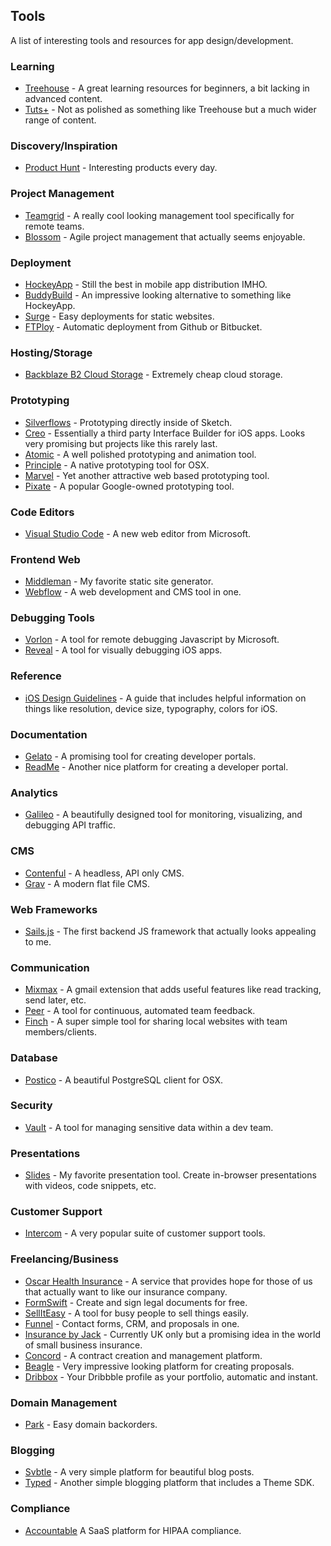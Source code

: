 ## Tools

A list of interesting tools and resources for app design/development.

### Learning

* [Treehouse](http://teamtreehouse.com) - A great learning resources for beginners, a bit lacking in advanced content.
* [Tuts+](http://tutsplus.com/) - Not as polished as something like Treehouse but a much wider range of content.

### Discovery/Inspiration

* [Product Hunt](https://www.producthunt.com/) - Interesting products every day.

### Project Management

* [Teamgrid](http://www.teamgridapp.com/) - A really cool looking management tool specifically for remote teams.
* [Blossom](http://www.blossom.io) - Agile project management that actually seems enjoyable.

### Deployment

* [HockeyApp](http://hockeyapp.net/) - Still the best in mobile app distribution IMHO.
* [BuddyBuild](http://buddybuild.com/) - An impressive looking alternative to something like HockeyApp.
* [Surge](http://surge.sh/) - Easy deployments for static websites.
* [FTPloy](http://ftploy.com/) - Automatic deployment from Github or Bitbucket.

### Hosting/Storage

* [Backblaze B2 Cloud Storage](https://www.backblaze.com/b2/cloud-storage.html) - Extremely cheap cloud storage.

### Prototyping

* [Silverflows](http://silverflows.com/) - Prototyping directly inside of Sketch.
* [Creo](http://www.creolabs.com/) - Essentially a third party Interface Builder for iOS apps. Looks very promising but projects like this rarely last.
* [Atomic](https://atomic.io/) - A well polished prototyping and animation tool.
* [Principle](http://principleformac.com/) - A native prototyping tool for OSX.
* [Marvel](https://marvelapp.com/) - Yet another attractive web based prototyping tool.
* [Pixate](http://www.pixate.com/) - A popular Google-owned prototyping tool.

### Code Editors

* [Visual Studio Code](http://code.visualstudio.com/) - A new web editor from Microsoft.

### Frontend Web
* [Middleman](https://middlemanapp.com/) - My favorite static site generator.
* [Webflow](https://webflow.com) - A web development and CMS tool in one.

### Debugging Tools

* [Vorlon](http://vorlonjs.com/) - A tool for remote debugging Javascript by Microsoft.
* [Reveal](http://revealapp.com/) - A tool for visually debugging iOS apps.

### Reference

* [iOS Design Guidelines](http://iosdesign.ivomynttinen.com/) - A guide that includes helpful information on things like resolution, device size, typography, colors for iOS.

### Documentation

* [Gelato](https://gelato.io/) - A promising tool for creating developer portals.
* [ReadMe](https://readme.io) - Another nice platform for creating a developer portal.

### Analytics

* [Galileo](https://getgalileo.io/) - A beautifully designed tool for monitoring, visualizing, and debugging API traffic.

### CMS

* [Contenful](https://www.contentful.com) - A headless, API only CMS.
* [Grav](http://getgrav.org/) - A modern flat file CMS.

### Web Frameworks

* [Sails.js](http://sailsjs.org/) - The first backend JS framework that actually looks appealing to me.

### Communication

* [Mixmax](https://mixmax.com/) - A gmail extension that adds useful features like read tracking, send later, etc.
* [Peer](https://www.peer.com/) - A tool for continuous, automated team feedback.
* [Finch](https://meetfinch.com/) - A super simple tool for sharing local websites with team members/clients.

### Database

* [Postico](https://eggerapps.at/postico/) - A beautiful PostgreSQL client for OSX.

### Security

* [Vault](https://vaultproject.io/) - A tool for managing sensitive data within a dev team.

### Presentations

* [Slides](http://slides.com/) - My favorite presentation tool. Create in-browser presentations with videos, code snippets, etc.

### Customer Support
* [Intercom](https://www.intercom.io/) - A very popular suite of customer support tools.

### Freelancing/Business

* [Oscar Health Insurance](https://www.hioscar.com/) - A service that provides hope for those of us that actually want to like our insurance company.
* [FormSwift](http://formswift.com/) - Create and sign legal documents for free.
* [SellItEasy](https://www.selliteasy.co) - A tool for busy people to sell things easily.
* [Funnel](https://funnelnow.com/) - Contact forms, CRM, and proposals in one.
* [Insurance by Jack](http://insurancebyjack.co.uk/) - Currently UK only but a promising idea in the world of small business insurance.
* [Concord](http://www.concordnow.com/) - A contract creation and management platform.
* [Beagle](https://getbeagle.co/) - Very impressive looking platform for creating proposals.
* [Dribbox](http://dribbbox.com/) - Your Dribbble profile as your portfolio, automatic and instant.

### Domain Management

* [Park](http://park.io/) - Easy domain backorders.

### Blogging
* [Svbtle](https://svbtle.com/) - A very simple platform for beautiful blog posts.
* [Typed](https://www.typed.com/) - Another simple blogging platform that includes a Theme SDK.

### Compliance

* [Accountable](http://accountablehq.com/) A SaaS platform for HIPAA compliance.
